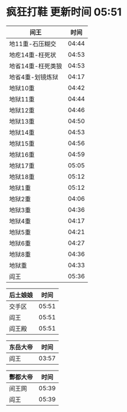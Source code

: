 # 疯狂打鞋 更新时间 05:51

| 间王   | 时间    |
|--------|-------|
| 地11重-石压糊交 | 04:44 |
| 地疙14重-枉死状 | 04:53 |
| 地省14重-枉死类狼 | 04:53 |
| 地省4重-划镜炼狱 | 04:17 |
| 地狱10重 | 04:42 |
| 地狱11重 | 04:44 |
| 地狱12重 | 04:46 |
| 地狱13重 | 04:50 |
| 地狱14重 | 04:53 |
| 地狱15重 | 04:56 |
| 地狱16重 | 04:59 |
| 地狱17重 | 05:05 |
| 地狱18重 | 05:12 |
| 地狱1重 | 05:12 |
| 地狱2重 | 04:06 |
| 地狱3重 | 04:36 |
| 地狱4重 | 04:17 |
| 地狱5重 | 04:21 |
| 地狱6重 | 04:27 |
| 地狱8重 | 04:36 |
| 地狱重 | 04:33 |
| 阎王 | 05:36 |

| 后土娘娘   | 时间    |
|--------|-------|
| 交手区 | 05:51 |
| 阎王 | 05:51 |
| 阎王殿 | 05:51 |

| 东岳大帝   | 时间    |
|--------|-------|
| 阎王 | 03:57 |

| 酆都大帝   | 时间    |
|--------|-------|
| 间王网 | 05:39 |
| 阎王 | 05:39 |